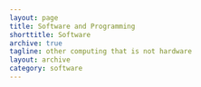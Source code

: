 ```yaml
---
layout: page
title: Software and Programming
shorttitle: Software
archive: true
tagline: other computing that is not hardware
layout: archive
category: software
---
```

